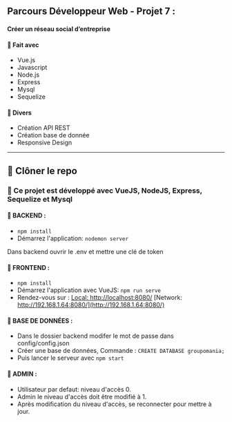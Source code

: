 ## Parcours Développeur Web - Projet 7 :
#### Créer un réseau social d’entreprise

#### 🔨 Fait avec
* Vue.js
* Javascript 
* Node.js
* Express
* Mysql
* Sequelize
#### 🔨 Divers
* Création API REST
* Création base de donnée
* Responsive Design

---

## 🔨 Clôner le repo

### 🔧 Ce projet est développé avec VueJS, NodeJS, Express, Sequelize et Mysql

#### 🚩 BACKEND :

- `npm install`
- Démarrez l'application: `nodemon server`

Dans backend ouvrir le .env et mettre une clé de token

#### 🚩 FRONTEND :

- `npm install`
- Démarrez l'application avec VueJS: `npm run serve`
- Rendez-vous sur :
  [Local: http://localhost:8080/](http://localhost:8080/)
  [Network: http://192.168.1.64:8080/](http://192.168.1.64:8080/)

#### 💾 BASE DE DONNÉES :

- Dans le dossier backend modifer le mot de passe dans config/config.json
- Créer une base de données, Commande : `CREATE DATABASE groupomania;`
- Puis lancer le serveur avec `npm start`

#### 👷 ADMIN :

- Utilisateur par defaut: niveau d'accès 0.
- Admin le niveau d'accès doit être modifié à 1.
- Après modification du niveau d'accès, se reconnecter pour mettre à jour.
